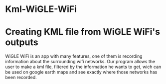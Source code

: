 # Kml-WiGLE-WiFi

Creating KML file from WiGLE WiFi's outputs
=======
WiGLE WiFi is an app with many features, one of them is recording information about the surrounding wifi networks. Our program allows the user to make a kml file, filtered by the information he wants to get, wich can be used on google earth maps and see exactly where those networks has been recorded.
